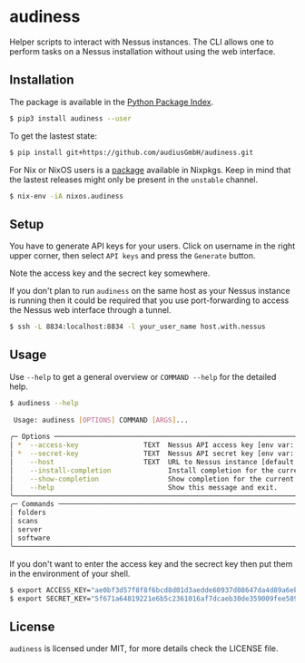 # audiness

Helper scripts to interact with Nessus instances. The CLI allows one to perform tasks on a 
Nessus installation without using the web interface.

## Installation

The package is available in the [Python Package Index](https://pypi.org/project/audiness/).

```bash
$ pip3 install audiness --user
```

To get the lastest state:

```bash
$ pip install git+https://github.com/audiusGmbH/audiness.git
```

For Nix or NixOS users is a [package](https://search.nixos.org/packages?channel=unstable&from=0&size=50&sort=relevance&type=packages&query=audiness)
available in Nixpkgs. Keep in mind that the lastest releases might only
be present in the ``unstable`` channel.

```bash
$ nix-env -iA nixos.audiness
```

## Setup

You have to generate API keys for your users. Click on username in the right upper corner, then
select ``API keys`` and press the ``Generate`` button.

Note the access key and the secrect key somewhere.

If you don't plan to run `audiness` on the same host as your Nessus instance is running then it
could be required that you use port-forwarding to access the Nessus web interface through a tunnel.

```bash
$ ssh -L 8834:localhost:8834 -l your_user_name host.with.nessus
```

## Usage

Use `--help` to get a general overview or `COMMAND --help` for the detailed help.

```bash
$ audiness --help
                                                                                                                                  
 Usage: audiness [OPTIONS] COMMAND [ARGS]...                                                                                      
                                                                                                                                  
╭─ Options ──────────────────────────────────────────────────────────────────────────────────────────────────────────────────────╮
│ *  --access-key                TEXT  Nessus API access key [env var: ACCESS_KEY] [default: None] [required]                    │
│ *  --secret-key                TEXT  Nessus API secret key [env var: SECRET_KEY] [default: None] [required]                    │
│    --host                      TEXT  URL to Nessus instance [default: https://localhost:8834]                                  │
│    --install-completion              Install completion for the current shell.                                                 │
│    --show-completion                 Show completion for the current shell, to copy it or customize the installation.          │
│    --help                            Show this message and exit.                                                               │
╰────────────────────────────────────────────────────────────────────────────────────────────────────────────────────────────────╯
╭─ Commands ─────────────────────────────────────────────────────────────────────────────────────────────────────────────────────╮
│ folders                                                                                                                        │
│ scans                                                                                                                          │
│ server                                                                                                                         │
│ software                                                                                                                       │
╰────────────────────────────────────────────────────────────────────────────────────────────────────────────────────────────────╯
```

If you don't want to enter the access key and the secrect key then put them in the
environment of your shell.

```bash
$ export ACCESS_KEY="ae0bf3d57f8f8f6bcd8d01d3aedde60937d08647da4d89a6eb4dba2a9bee5d5d"
$ export SECRET_KEY="5f671a64819221e6b5c2361016af7dcaeb30de359009fee589b3a5d85dea11b4"
```

## License

`audiness` is licensed under MIT, for more details check the LICENSE file.

